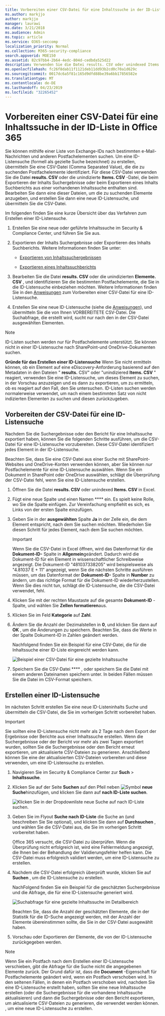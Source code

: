 ```yaml
---
title: Vorbereiten einer CSV-Datei für eine Inhaltssuche in der ID-Liste in Office 365
ms.author: markjjo
author: markjjo
manager: laurawi
ms.date: 3/21/2018
ms.audience: Admin
ms.topic: article
ms.service: O365-seccomp
localization_priority: Normal
ms.collection: M365-security-compliance
search.appverid: MOE150
ms.assetid: 82c97bb4-2b64-4edc-804d-cedbda525d22
description: Verwenden Sie die Datei results. CSV oder unindexed Items. CSV aus einer vorhandenen Inhaltssuche, um eine ID-Listensuche zu erstellen, die bestimmte e-Mail-Nachrichten zurückgibt. ID-Listen suchen werden normalerweise verwendet, um teilweise indizierte Postfachelemente zurückzugeben.
ms.openlocfilehash: fc26f8dab11f1121deb11dd93b2cd0c70a1d629c
ms.sourcegitcommit: 0017dc6a5f81c165d9dfd88be39a6bb17856582e
ms.translationtype: MT
ms.contentlocale: de-DE
ms.lasthandoff: 04/23/2019
ms.locfileid: "32265452"
---
```

# <a name="prepare-a-csv-file-for-an-id-list-content-search-in-office-365"></a>Vorbereiten einer CSV-Datei für eine Inhaltssuche in der ID-Liste in Office 365

Sie können mithilfe einer Liste von Exchange-IDs nach bestimmten e-Mail-Nachrichten und anderen Postfachelementen suchen. Um eine ID-Listensuche (formell als gezielte Suche bezeichnet) zu erstellen, übermitteln Sie eine CSV-Datei (Comma Separated Value), die die zu suchenden Postfachelemente identifiziert. Für diese CSV-Datei verwenden Sie die Datei **results. CSV** oder die unindizierte **Items. CSV** -Datei, die beim Exportieren der Inhalts Suchergebnisse oder beim Exportieren eines Inhalts Suchberichts aus einer vorhandenen Inhaltssuche enthalten sind. Bearbeiten Sie dann eine dieser Dateien, um die zu suchenden Elemente anzugeben, und erstellen Sie dann eine neue ID-Listensuche, und übermitteln Sie die CSV-Datei. 
  
Im folgenden finden Sie eine kurze Übersicht über das Verfahren zum Erstellen einer ID-Listensuche.
  
1. Erstellen Sie eine neue oder geführte Inhaltssuche im Security & Compliance Center, und führen Sie Sie aus.
    
2. Exportieren der Inhalts Suchergebnisse oder Exportieren des Inhalts Suchberichts. Weitere Informationen finden Sie unter:
    
    - [Exportieren von Inhaltssuchergebnissen ](export-search-results.md)
    
    - [Exportieren eines Inhaltssuchberichts](export-a-content-search-report.md)
    
3. Bearbeiten Sie die Datei **results. CSV** oder die unindizierten **Elemente. CSV** , und identifizieren Sie die bestimmten Postfachelemente, die Sie in die ID-Listensuche einbeziehen möchten. Weitere Informationen finden Sie in den [Anweisungen](#prepare-the-csv-file-for-an-id-list-search) zum Vorbereiten einer CSV-Datei für eine ID-Listensuche. 
    
4. Erstellen Sie eine neue ID-Listensuche (siehe die [Anweisungen](#create-an-id-list-search)), und übermitteln Sie die von Ihnen VORBEREITETE CSV-Datei. Die Suchabfrage, die erstellt wird, sucht nur nach den in der CSV-Datei ausgewählten Elementen.
    
> [!NOTE]
> ID-Listen suchen werden nur für Postfachelemente unterstützt. Sie können nicht in einer ID-Listensuche nach SharePoint-und OneDrive-Dokumenten suchen. 
  
 **Gründe für das Erstellen einer ID-Listensuche** Wenn Sie nicht ermitteln können, ob ein Element auf eine eDiscovery-Anforderung basierend auf den Metadaten in den Dateien " **results.** CSV" oder "unindiziered **Items. CSV** " reagiert, verwenden Sie eine ID-Listensuche, um dieses Element zu suchen, in der Vorschau anzuzeigen und es dann zu exportieren, um zu ermitteln, ob es reagiert auf den Fall, den Sie untersuchen. ID-Listen suchen werden normalerweise verwendet, um nach einem bestimmten Satz von nicht indizierten Elementen zu suchen und diesen zurückzugeben. 
  
## <a name="prepare-the-csv-file-for-an-id-list-search"></a>Vorbereiten der CSV-Datei für eine ID-Listensuche

Nachdem Sie die Suchergebnisse oder den Bericht für eine Inhaltssuche exportiert haben, können Sie die folgenden Schritte ausführen, um die CSV-Datei für eine ID-Listensuche vorzubereiten. Diese CSV-Datei identifiziert jedes Element in der ID-Listensuche.
  
Beachten Sie, dass Sie eine CSV-Datei aus einer Suche mit SharePoint-Websites und OneDrive-Konten verwenden können, aber Sie können *nur* Postfachelemente für eine ID-Listensuche auswählen. Wenn Sie ein Dokument in SharePoint oder OneDrive auswählen, schlägt die Überprüfung der CSV-Datei fehl, wenn Sie eine ID-Listensuche erstellen. 
  
1. Öffnen Sie die Datei **results. CSV** oder unindexed **Items. CSV** in Excel. 
    
2. Fügt eine neue Spalte und einen Namen **** ein. Es spielt keine Rolle, wo Sie die Spalte einfügen. Zur Vereinfachung empfiehlt es sich, es Links von der ersten Spalte einzufügen.
    
3. Geben Sie in der **ausgewählten** Spalte **Ja** in der Zelle ein, die dem Element entspricht, nach dem Sie suchen möchten. Wiederholen Sie diesen Schritt für jedes Element, nach dem Sie suchen möchten. 
    
    > [!IMPORTANT]
    > Wenn Sie die CSV-Datei in Excel öffnen, wird das Datenformat für die **Dokument-ID-** Spalte in **Allgemein**geändert. Dadurch wird die Dokument-ID für ein Element in wissenschaftlicher Schreibweise angezeigt. Die Dokument-ID "481037338205" wird beispielsweise als "4.81037 E + 11" angezeigt, wenn Sie die nächsten Schritte ausführen müssen, um das Datenformat der **Dokument-ID-** Spalte in **Number** zu ändern, um das richtige Format für die Dokument-ID wiederherzustellen. Wenn Sie dies nicht tun, schlägt die ID-Listensuche, die die CSV-Datei verwendet, fehl. 
  
4. Klicken Sie mit der rechten Maustaste auf die gesamte **Dokument-ID** -Spalte, und wählen Sie **Zellen formatieren**aus.
    
5. Klicken Sie im Feld **Kategorie** auf **Zahl**.
    
6. Ändern Sie die Anzahl der Dezimalstellen in **0**, und klicken Sie dann auf **OK** , um die Änderungen zu speichern. Beachten Sie, dass die Werte in der Spalte Dokument-ID in Zahlen geändert werden. 
    
    Nachfolgend finden Sie ein Beispiel für eine CSV-Datei, die für die Inhaltssuche einer ID-Liste eingereicht werden kann.
    
    ![Beispiel einer CSV-Datei für eine gezielte Inhaltssuche](media/8371b8cb-1638-496e-9be1-fe1565757d67.png)
  
7. Speichern Sie die CSV-Datei **** , oder speichern Sie die Datei mit einem anderen Dateinamen speichern unter. In beiden Fällen müssen Sie die Datei im CSV-Format speichern. 
  
## <a name="create-an-id-list-search"></a>Erstellen einer ID-Listensuche

Im nächsten Schritt erstellen Sie eine neue ID-Listeninhalts Suche und übermitteln die CSV-Datei, die Sie im vorherigen Schritt vorbereitet haben.
  
> [!IMPORTANT]
> Sie sollten eine ID-Listensuche nicht mehr als 2 Tage nach dem Export der Ergebnisse oder Berichte aus einer Inhaltssuche erstellen. Wenn die Suchergebnisse oder der Bericht vor mehr als zwei Tagen exportiert wurden, sollten Sie die Suchergebnisse oder den Bericht erneut exportieren, um aktualisierte CSV-Dateien zu generieren. Anschließend können Sie eine der aktualisierten CSV-Dateien vorbereiten und diese verwenden, um eine ID-Listensuche zu erstellen. 
  
1. Navigieren Sie im Security & Compliance Center zur **Such** \> **Inhaltssuche**.
    
2. Klicken Sie auf der Seite **Suchen** auf den Pfeil neben ![Symbol](media/8ee52980-254b-440b-99a2-18d068de62d3.gif) **neue Suche**hinzufügen, und klicken Sie dann auf **nach ID-Liste suchen**.
    
    ![Klicken Sie in der Dropdownliste neue Suche auf nach ID-Liste suchen.](media/e65f9942-09b2-4127-865e-e64029a590df.png)
  
3. Geben Sie im Flyout **Suche nach ID-Liste** die Suche an (und beschreiben Sie Sie optional), und klicken Sie dann auf **Durchsuchen** , und wählen Sie die CSV-Datei aus, die Sie im vorherigen Schritt vorbereitet haben. 
    
    Office 365 versucht, die CSV-Datei zu überprüfen. Wenn die Überprüfung nicht erfolgreich ist, wird eine Fehlermeldung angezeigt, die Ihnen bei der Behandlung der Validierungsfehler helfen kann. Die CSV-Datei muss erfolgreich validiert werden, um eine ID-Listensuche zu erstellen.
    
4. Nachdem die CSV-Datei erfolgreich überprüft wurde, klicken Sie auf **Suchen** , um die ID-Listensuche zu erstellen. 
    
    NachFolgend finden Sie ein Beispiel für die geschätzten Suchergebnisse und die Abfrage, die für eine ID-Listensuche generiert wird.
    
    ![Suchabfrage für eine gezielte Inhaltssuche im Detailbereich](media/dbd9e570-c04b-4056-a8a7-37e9916ec683.png)
  
    Beachten Sie, dass die Anzahl der geschätzten Elemente, die in der Statistik für die ID-Suche angezeigt werden, mit der Anzahl der Elemente übereinstimmen sollte, die Sie in der CSV-Datei ausgewählt haben.
    
5. Vorschau oder Exportieren der Elemente, die von der ID-Listensuche zurückgegeben werden.
    
> [!NOTE]
> Wenn Sie ein Postfach nach dem Erstellen einer ID-Listensuche verschieben, gibt die Abfrage für die Suche nicht die angegebenen Elemente zurück. Der Grund dafür ist, dass die **Document** -Eigenschaft für Postfachelemente geändert wird, wenn ein Postfach verschoben wird. In den seltenen Fällen, in denen ein Postfach verschoben wird, nachdem Sie eine ID-Listensuche erstellt haben, sollten Sie eine neue Inhaltssuche erstellen (oder die Suchergebnisse für die vorhandene Inhaltssuche aktualisieren) und dann die Suchergebnisse oder den Bericht exportieren, um aktualisierte CSV-Dateien zu generieren, die verwendet werden können.  , um eine neue ID-Listensuche zu erstellen. 
